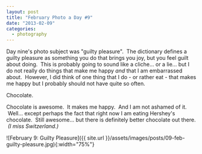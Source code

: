 ```yaml
---
layout: post
title: "February Photo a Day #9"
date: "2013-02-09"
categories:
  - photography
---
```


Day nine's photo subject was "guilty pleasure".  The dictionary defines a guilty pleasure as something you do that brings you joy, but you feel guilt about doing.  This is probably going to sound like a cliche... or a lie... but I do not really do things that make me happy _and_ that I am embarrassed about.  However, I did think of one thing that I do - or rather eat - that makes me happy but I probably should not have quite so often.

Chocolate.

Chocolate is awesome.  It makes me happy.  And I am not ashamed of it.  Well... except perhaps the fact that right now I am eating Hershey's chocolate.  Still awesome... but there is definitely better chocolate out there.  _(I miss Switzerland.)_

![February 9: Guilty Pleasure]({{ site.url }}/assets/images/posts/09-feb-guilty-pleasure.jpg){:width="75%"}
